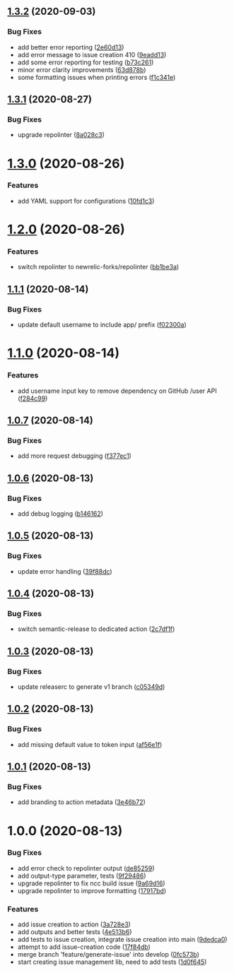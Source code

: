 ## [1.3.2](https://github.com/newrelic/repolinter-action/compare/v1.3.1...v1.3.2) (2020-09-03)


### Bug Fixes

* add better error reporting ([2e60d13](https://github.com/newrelic/repolinter-action/commit/2e60d13b8226ae27344ed436824aa51a42b88212))
* add error message to issue creation 410 ([9eadd13](https://github.com/newrelic/repolinter-action/commit/9eadd1306052e7719761cca59a26cc6d4457bbfd))
* add some error reporting for testing ([b73c261](https://github.com/newrelic/repolinter-action/commit/b73c261cfca662640f2a7c2d1b7f49b52b6f8395))
* minor error clarity improvements ([63d878b](https://github.com/newrelic/repolinter-action/commit/63d878b578b272fe2882786e3ad157823e6e60a8))
* some formatting issues when printing errors ([f1c341e](https://github.com/newrelic/repolinter-action/commit/f1c341e506a650603139c9dbaf9d7d864ad94b41))

## [1.3.1](https://github.com/newrelic/repolinter-action/compare/v1.3.0...v1.3.1) (2020-08-27)


### Bug Fixes

* upgrade repolinter ([8a028c3](https://github.com/newrelic/repolinter-action/commit/8a028c3adcde11967e0a15498be8cb63d96822c7))

# [1.3.0](https://github.com/newrelic/repolinter-action/compare/v1.2.0...v1.3.0) (2020-08-26)


### Features

* add YAML support for configurations ([10fd1c3](https://github.com/newrelic/repolinter-action/commit/10fd1c3adc7f6807e7ffed4cfd26bb92b2c185df))

# [1.2.0](https://github.com/newrelic/repolinter-action/compare/v1.1.1...v1.2.0) (2020-08-26)


### Features

* switch repolinter to newrelic-forks/repolinter ([bb1be3a](https://github.com/newrelic/repolinter-action/commit/bb1be3aa1919067827bfff8142b0927baa07d523))

## [1.1.1](https://github.com/newrelic/repolinter-action/compare/v1.1.0...v1.1.1) (2020-08-14)


### Bug Fixes

* update default username to include app/ prefix ([f02300a](https://github.com/newrelic/repolinter-action/commit/f02300adc4f82d04c42acca3b56c0555b73e980a))

# [1.1.0](https://github.com/newrelic/repolinter-action/compare/v1.0.7...v1.1.0) (2020-08-14)


### Features

* add username input key to remove dependency on GitHub /user API ([f284c99](https://github.com/newrelic/repolinter-action/commit/f284c994fb50e4968c077abb0e30fd0048371939))

## [1.0.7](https://github.com/newrelic/repolinter-action/compare/v1.0.6...v1.0.7) (2020-08-14)


### Bug Fixes

* add more request debugging ([f377ec1](https://github.com/newrelic/repolinter-action/commit/f377ec13ee80c0d4ff12c1a62b39f68b67295943))

## [1.0.6](https://github.com/newrelic/repolinter-action/compare/v1.0.5...v1.0.6) (2020-08-13)


### Bug Fixes

* add debug logging ([b146162](https://github.com/newrelic/repolinter-action/commit/b146162096d0a76ad5e6222e87875a67fd7a6cc2))

## [1.0.5](https://github.com/newrelic/repolinter-action/compare/v1.0.4...v1.0.5) (2020-08-13)


### Bug Fixes

* update error handling ([39f88dc](https://github.com/newrelic/repolinter-action/commit/39f88dc190adb312723d957fc53f4226cd57c3e8))

## [1.0.4](https://github.com/newrelic/repolinter-action/compare/v1.0.3...v1.0.4) (2020-08-13)


### Bug Fixes

* switch semantic-release to dedicated action ([2c7df1f](https://github.com/newrelic/repolinter-action/commit/2c7df1f73ec1677aad45d8d918ec26fae2f754ae))

## [1.0.3](https://github.com/newrelic/repolinter-action/compare/v1.0.2...v1.0.3) (2020-08-13)


### Bug Fixes

* update releaserc to generate v1 branch ([c05349d](https://github.com/newrelic/repolinter-action/commit/c05349d9c91270486334b3a5f228766a543595f3))

## [1.0.2](https://github.com/newrelic/repolinter-action/compare/v1.0.1...v1.0.2) (2020-08-13)


### Bug Fixes

* add missing default value to token input ([af56e1f](https://github.com/newrelic/repolinter-action/commit/af56e1f54e63cb1d20f97af55d14277eef001693))

## [1.0.1](https://github.com/newrelic/repolinter-action/compare/v1.0.0...v1.0.1) (2020-08-13)


### Bug Fixes

* add branding to action metadata ([3e46b72](https://github.com/newrelic/repolinter-action/commit/3e46b72152bd91429642fe0c162fc5de01d7c3bf))

# 1.0.0 (2020-08-13)


### Bug Fixes

* add error check to repolinter output ([de85259](https://github.com/newrelic/repolinter-action/commit/de852592c6924ab1d7accba40fa302a366a6df5f))
* add output-type parameter, tests ([9f29486](https://github.com/newrelic/repolinter-action/commit/9f29486f1e249c2cd5f4b9aac090e123fa4089c2))
* upgrade repolinter to fix ncc build issue ([9a69d16](https://github.com/newrelic/repolinter-action/commit/9a69d16a6fc0732de4d767bbe4d8e10d6252e195))
* upgrade repolinter to improve formatting ([17917bd](https://github.com/newrelic/repolinter-action/commit/17917bd89df8cdcc7bd47301dc5680b0d6e0ac14))


### Features

* add issue creation to action ([3a728e3](https://github.com/newrelic/repolinter-action/commit/3a728e38ff0353667acd781caf0df19d317cd273))
* add outputs and better tests ([4e513b6](https://github.com/newrelic/repolinter-action/commit/4e513b6dba046e608ff2bd161d984bf1cb5c3a3d))
* add tests to issue creation, integrate issue creation into main ([9dedca0](https://github.com/newrelic/repolinter-action/commit/9dedca0afa2ca3d3d2a7667d0f86b22e54fc76e5))
* attempt to add issue-creation code ([17f84db](https://github.com/newrelic/repolinter-action/commit/17f84dbb35a3e9ef99200ecee39e319b37b4a2e3))
* merge branch 'feature/generate-issue' into develop ([0fc573b](https://github.com/newrelic/repolinter-action/commit/0fc573b4cb44ab16d2fd5c998e90e44021372123))
* start creating issue management lib, need to add tests ([1d0f645](https://github.com/newrelic/repolinter-action/commit/1d0f64546742c2fbc8fbfdec49c85a57baf1811d))
